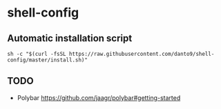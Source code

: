 # shell-config
## Automatic installation script
```sh -c "$(curl -fsSL https://raw.githubusercontent.com/danto9/shell-config/master/install.sh)"```

## TODO
* Polybar https://github.com/jaagr/polybar#getting-started
